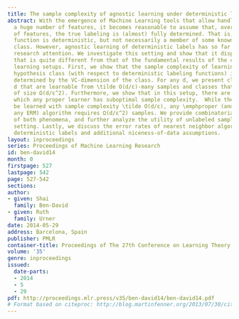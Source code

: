 ```yaml
---
title: The sample complexity of agnostic learning under deterministic labels
abstract: With the emergence of Machine Learning tools that allow handling data with
  a huge number of features, it becomes reasonable to assume that, over the full set
  of features, the true labeling is (almost) fully determined. That is, the labeling
  function is deterministic, but not necessarily a member of some known  hypothesis
  class. However, agnostic learning of deterministic labels has so far received little
  research attention. We investigate this setting and show that it displays a behavior
  that is quite different from that of the fundamental results of the common (PAC)
  learning setups. First, we show that the sample complexity of learning a binary
  hypothesis class (with respect to deterministic labeling functions) is not fully
  determined by the VC-dimension of the class. For any d, we present classes of VC-dimension
  d that are learnable from \tilde O(d/ε)-many samples and classes that require samples
  of size Ω(d/ε^2). Furthermore, we show that in this setup, there are classes for
  which any proper learner has suboptimal sample complexity.  While the class can
  be learned with sample complexity \tilde O(d/ε), any \emphproper (and therefore,
  any ERM) algorithm requires Ω(d/ε^2) samples. We provide combinatorial characterizations
  of both phenomena, and further analyze the utility of unlabeled samples in this
  setting. Lastly, we discuss the error rates of nearest neighbor algorithms under
  deterministic labels and additional niceness-of-data assumptions.
layout: inproceedings
series: Proceedings of Machine Learning Research
id: ben-david14
month: 0
firstpage: 527
lastpage: 542
page: 527-542
sections: 
author:
- given: Shai
  family: Ben-David
- given: Ruth
  family: Urner
date: 2014-05-29
address: Barcelona, Spain
publisher: PMLR
container-title: Proceedings of The 27th Conference on Learning Theory
volume: '35'
genre: inproceedings
issued:
  date-parts:
  - 2014
  - 5
  - 29
pdf: http://proceedings.mlr.press/v35/ben-david14/ben-david14.pdf
# Format based on citeproc: http://blog.martinfenner.org/2013/07/30/citeproc-yaml-for-bibliographies/
---
```

